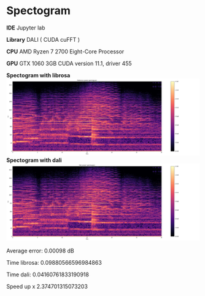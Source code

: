 # Spectogram
**IDE** Jupyter lab

**Library** DALI ( CUDA cuFFT ) 

**CPU**  AMD Ryzen 7 2700 Eight-Core Processor

**GPU** GTX 1060 3GB CUDA version 11.1, driver 455

**Spectogram with librosa**
![librosa](librosa.jpg?raw=true)
**Spectogram with dali**
![dali](dali.jpg?raw=true)

Average error: 0.00098 dB

Time librosa:  0.09880566596984863

Time dali:  0.04160761833190918

Speed up x 2.374701315073203
